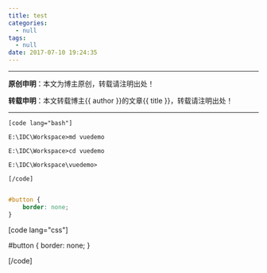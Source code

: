 ```yaml
---
title: test
categories:
  - null
tags:
  - null
date: 2017-07-10 19:24:35
---
```


----------

**原创申明**：本文为博主原创，转载请注明出处！

**转载申明**：本文转载博主{{ author }}的文章{{ title }}，转载请注明出处！

----------

	[code lang="bash"]
	
	E:\IDC\Workspace>md vuedemo
	
	E:\IDC\Workspace>cd vuedemo
	
	E:\IDC\Workspace\vuedemo>
	
	[/code]



```css

#button {
    border: none;
}

```

[code lang="css"]

#button {
    border: none;
}

[/code]



